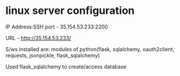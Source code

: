 # linux server configuration

IP Address:SSH port - 35.154.53.233:2200

URL - http://35.154.53.233/

S/ws installed are: modules of python(flask, sqlalchemy, oauth2client, requests, jsonpickle, flask_sqlalchemy)

Used flask_sqlalchemy to create/access database
